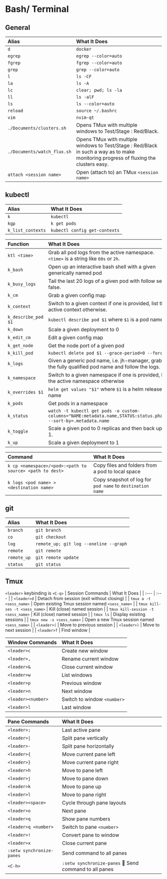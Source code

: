 
# Bash/ Terminal
## General
| Alias                       | What It Does                                                                                                                          |
| :---                        | :---                                                                                                                                  |
| `d`                         | `docker`                                                                                                                              |
| `egrep`                     | `egrep --color=auto`                                                                                                                  |
| `fgrep`                     | `fgrep --color=auto`                                                                                                                  |
| `grep`                      | `grep --color=auto`                                                                                                                   |
| `l`                         | `ls -CF`                                                                                                                              |
| `la`                        | `ls -A`                                                                                                                               |
| `lc`                        | `clear; pwd; ls -la`                                                                                                                  |
| `ll`                        | `ls -alF`                                                                                                                             |
| `ls`                        | `ls --color=auto`                                                                                                                     |
| `reload`                    | `source ~/.bashrc`                                                                                                                    |
| `vim`                       | `nvim-qt`                                                                                                                             |
| `./Documents/clusters.sh`   | Opens TMux with multiple windows to Test/Stage : Red/Black.                                                                           |
| `./Documents/watch_flux.sh` | Opens TMux with multiple windows to Test/Stage : Red/Black in such a way as to make monitoring progress of fluxing the clusters easy. |
| `attach <session name>`     | Open (attach to) an TMux `<session name>`

## kubectl
| Alias             | What It Does                  |
| :---              | :---                          |
| `k`               | `kubectl`                     |
| `kgp`             | `k get pods`                  |
| `k_list_contexts` | `kubectl config get-contexts` |

| Function            | What It Does                                                                                                    |
| :---                | :---                                                                                                            |
| `ktl <time>`        | Grab all pod logs from the active namespace. `<time>` is a string like `60s` or `2h`.                           |
| `k_bash`            | Open up an interactive bash shell with a given generically named pod                                            |
| `k_busy_logs`       | Tail the last 20 logs of a given pod with follow set to false.                                                  |
| `k_cm`              | Grab a given config map                                                                                         |
| `k_context`         | Switch to a given context if one is provided, list the active context otherwise.                                |
| `k_describe_pod $1` | `kubectl describe pod $1` where `$1` is a pod name.                                                             |
| `k_down`            | Scale a given deployment to 0                                                                                   |
| `k_edit_cm`         | Edit a given config map                                                                                         |
| `k_get_node`        | Get the node port of a given pod                                                                                |
| `k_kill_pod`        | `kubectl delete pod $1 --grace-period=0 --force`                                                                |
| `k_logs`            | Given a generic pod name, i.e. jh-manager, grab the fully qualified pod name and follow the logs.               |
| `k_namespace`       | Switch to a given namespace if one is provided, list the active namespace otherwise                             |
| `k_overrides $1`    | `helm get values "$1"` where `$1` is a helm release name                                                        |
| `k_pods`            | Get pods in a namespace                                                                                         |
| `k_status`          | `watch -t kubectl get pods -o custom-columns="NAME:metadata.name,STATUS:status.phase" --sort-by=.metadata.name` |
| `k_toggle`          | Scale a given pod to 0 replicas and then back up to 1.                                                          |
| `k_up`              | Scale a given deployment to 1                                                                                   |

| Command                                                  | What It Does                                              |
| :---                                                     | :---                                                      |
| `k cp <namespace>/<pod>:<path to source> <path to dest>` | Copy files and folders from a pod to local space          |
| `k logs <pod name> > <destination name>`                 | Copy snapshot of log for `pod name` to `destination name` |


## git
| Alias       | What It Does                           |
| :---        | :---                                   |
| `branch`    | `git branch `                          |
| `co`        | `git checkout `                        |
| `log`       | `remote_up; git log --oneline --graph` |
| `remote`    | `git remote`                           |
| `remote_up` | `git remote update`                    |
| `status`    | `git status`                           |

## Tmux
`<leader>` keybinding is `<C-q>`
| Session Commands                   | What It Does                                   |
| :---                               | :---                                           |
| `<leader>d`                        | Detach from session (exit without closing)     |
| `tmux a -t <sess_name>`            | Open existing Tmux session named `<sess_name>` |
| `tmux kill-ses -t <sess_name>`     | Kill (close) named session                     |
| `tmux kill-session -t <sess_name>` | Kill (close) named session                     |
| `tmux ls`                          | Display existing sessions                      |
| `tmux new -s <sess_name>`          | Open a new Tmux session named `<sess_name>`    |
| `<leader>(`                        | Move to previous session                       |
| `<leader>)`                        | Move to next session                           |
| `<leader>f`                        | Find window                                    |


| Window Commands    | What It Does                |
| :---               | :---                        |
| `<leader>c`        | Create new window           |
| `<leader>,`        | Rename current window       |
| `<leader>&`        | Close current window        |
| `<leader>w`        | List windows                |
| `<leader>p`        | Previous window             |
| `<leader>n`        | Next window                 |
| `<leader><number>` | Switch to window `<number>` |
| `<leader>l`        | Last window                 |


| Pane Commands             | What It Does                                           |
| :---                      | :---                                                   |
| `<leader>;`               | Last active pane                                       |
| `<leader>\| `             | Split pane vertically                                  |
| `<leader>-`               | Split pane horizontally                                |
| `<leader>{`               | Move current pane left                                 |
| `<leader>}`               | Move current pane right                                |
| `<leader>h`               | Move to pane left                                      |
| `<leader>j`               | Move to pane down                                      |
| `<leader>k`               | Move to pane up                                        |
| `<leader>l`               | Move to pane right                                     |
| `<leader><space>`         | Cycle through pane layouts                             |
| `<leader>o`               | Next pane                                              |
| `<leader>q`               | Show pane numbers                                      |
| `<leader>q <number>`      | Switch to pane `<number>`                              |
| `<leader>!`               | Convert pane to window                                 |
| `<leader>x`               | Close current pane                                     |
| `:setw synchronize-panes` | Send command to all panes                              |
| `<C-h>`                   | `:setw synchronize-panes` 󱦰  Send command to all panes |


